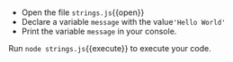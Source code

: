 # 
- Open the file `strings.js`{{open}}
- Declare a variable `message` with the value`'Hello World'`
- Print the variable `message` in your console.

Run `node strings.js`{{execute}} to execute your code.


